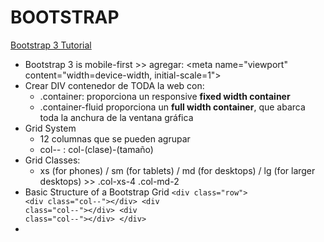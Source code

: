 # BOOTSTRAP

[Bootstrap 3 Tutorial](http://www.w3schools.com/bootstrap/default.asp)

* Bootstrap 3 is mobile-first >> agregar: &lt;meta name="viewport" content="width=device-width, initial-scale=1">
* Crear DIV contenedor de TODA la web con:
  - .container: proporciona un responsive **fixed width container**
  - .container-fluid proporciona un **full width container**, que abarca toda la anchura de la ventana gráfica
* Grid System
  - 12 columnas que se pueden agrupar
  - col-*-* : col-(clase)-(tamaño)
* Grid Classes: 
  - xs (for phones) / sm (for tablets) / md (for desktops) / lg (for larger desktops) >> .col-xs-4  .col-md-2
* Basic Structure of a Bootstrap Grid
    <code>&lt;div class="row">
      &lt;div class="col-*-*">&lt;/div>
      &lt;div class="col-*-*">&lt;/div>
      &lt;div class="col-*-*">&lt;/div>
    &lt;/div></code>
* 




